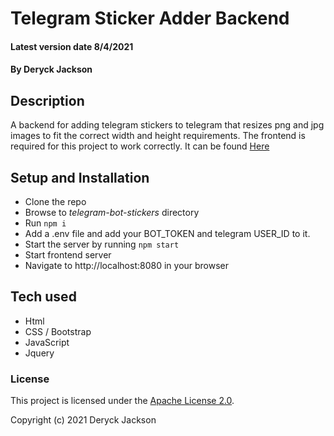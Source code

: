 # Telegram Sticker Adder Backend

#### Latest version date 8/4/2021

#### By Deryck Jackson

## Description

A backend for adding telegram stickers to telegram that resizes png and jpg images to fit the correct width and height requirements.
The frontend is required for this project to work correctly. It can be found [Here](https://github.com/DeryckJackson/telegram-bot-stickers)

## Setup and Installation

* Clone the repo
* Browse to _telegram-bot-stickers_ directory
* Run ```npm i```
* Add a .env file and add your BOT_TOKEN and telegram USER_ID to it.
* Start the server by running ```npm start```
* Start frontend server
* Navigate to http://localhost:8080 in your browser

## Tech used

* Html
* CSS / Bootstrap
* JavaScript
* Jquery

### License

This project is licensed under the [Apache License 2.0](http://www.apache.org/licenses/LICENSE-2.0).

Copyright (c) 2021 Deryck Jackson
